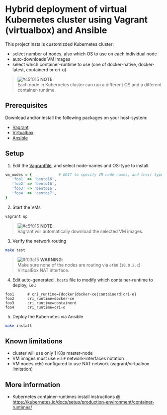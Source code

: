# Hybrid deployment of virtual Kubernetes cluster using Vagrant (virtualbox) and Ansible

This project installs customizded Kubernetes cluster:

* select number of nodes, also which OS to use on each individual node
* auto-downloads VM images
* select which container-runtime to use (one of docker-native, docker-latest, containerd or cri-o)

> ![#c5f015](https://placehold.it/15/c5f015/000000?text=+) **NOTE**:<br/> Each node in Kubernetes cluster can run a different OS and a different container-runtime.

## Prerequisites

Download and/or install the following packages on your host-system:

* [Vagrant](https://www.vagrantup.com/downloads.html)
* [Virtualbox](https://www.virtualbox.org/wiki/Downloads)
* [Ansible](https://docs.ansible.com/ansible/latest/installation_guide/intro_installation.html)

## Setup

1) Edit the [Vagrantfile](Vagrantfile), and select node-names and OS-type to install:

```ruby
vm_nodes = {            # EDIT to specify VM node names, and their type (see #vm_conf below)
   'foo1' => 'bento16',
   'foo2' => 'bento16',
   'foo3' => 'bento16',
   'foo4' => 'centos7',
}
```

2) Start the VMs

```bash
vagrant up
```

> ![#c5f015](https://placehold.it/15/c5f015/000000?text=+) **NOTE**:<br/> Vagrant will automatically download the selected VM images.

3) Verify the network routing

```bash
make test
```

> ![#f03c15](https://placehold.it/15/f03c15/000000?text=+) **WARNING**</span>:<br/> Make sure none of the nodes are routing via `eth0` (`10.0.2.x`) VirtualBox NAT interface.

4) Edit auto-generated `.hosts` file to modify which container-runtime to deploy, i.e.:

```
foo1 	  # cri_runtime={docker|docker-ce|containerd|cri-o}
foo2 	  cri_runtime=docker-ce
foo3 	  cri_runtime=containerd
foo4 	  cri_runtime=cri-o
```

5) Deploy the Kubernetes via Ansible

```bash
make install
```

## Known limitations

* cluster will use only 1 K8s master-node
* VM images must use `eth#` network-interfaces notation
* VM nodes `eth0` configured to use NAT network (vagrant/virtualbox limitation)

## More information

* Kubernetes container-runtimes install instructions @ https://kubernetes.io/docs/setup/production-environment/container-runtimes/
